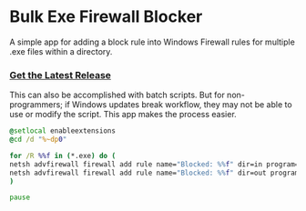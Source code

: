 # Bulk Exe Firewall Blocker

A simple app for adding a block rule into Windows Firewall rules for multiple .exe files within a directory. 

### [Get the Latest Release](https://github.com/edgarbarney/BulkExeFirewallBlocker/releases/latest)

This can also be accomplished with batch scripts. But for non-programmers; if Windows updates break workflow, they may not be able to use or modify the script.
This app makes the process easier.

```bat
@setlocal enableextensions
@cd /d "%~dp0"

for /R %%f in (*.exe) do (
netsh advfirewall firewall add rule name="Blocked: %%f" dir=in program="%%f" action=block
netsh advfirewall firewall add rule name="Blocked: %%f" dir=out program="%%f" action=block
)

pause
```

